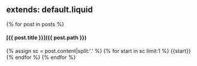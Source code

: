 extends: default.liquid
---

{% for post in posts %}
#### [{{ post.title }}]({{ post.path }})
{% assign sc = post.content|split:'.'  %}
{% for start in sc limit:1 %}
{{start}}
{% endfor %}
{% endfor %}
